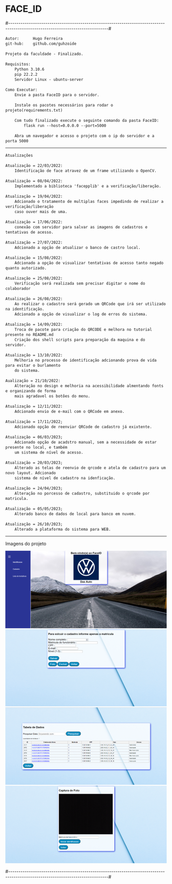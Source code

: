 # FACE_ID

#------------------------------------------------------------------------------------------------------------------------------#
	
	Autor:		Hugo Ferreira                                                       
	git-hub:	github.com/guhzoide                                                     

	Projeto da faculdade - Finalizado.
	
	Requisitos:
		Python 3.10.6
		pip 22.2.2
		Servidor Linux - ubuntu-server

	Como Executar:
		Envie a pasta FaceID para o servidor.
		
		Instale os pacotes necessários para rodar o projeto(requirements.txt)

		Com tudo finalizado execute o seguinte comando da pasta FaceID:
			flask run --host=0.0.0.0 --port=5000
		
		Abra um navegador e acesso o projeto com o ip do servidor e a porta 5000

-----------------------------------------------------------------------------------------------------------------------------------------------------------------------

	Atualizações

	Atualização = 22/03/2022:
		Identificação de face atravez de um frame utilizando o OpenCV.
	
	Atualização = 08/04/2022:
		Implementado a biblioteca 'facepplib' e a verificação/liberação.
	
	Atualização = 19/04/2022:
		Adcionado o tratamento de multiplas faces impedindo de realizar a verificação/liberação 
		caso ouver mais de uma. 

	Atualização = 17/06/2022:
		conexão com servidor para salvar as imagens de cadastros e tentativas de acesso.

	Atualização = 27/07/2022:
		Adcionado a opção de atualizar o banco de castro local.

	Atualização = 15/08/2022:
		Adcionado a opção de visualizar tentativas de acesso tanto negado quanto autorizado.

	Atualização = 25/08/2022:
		Verificação será realizada sem precisar digitar o nome do colaborador
	
	Atualização = 26/08/2022:
		Ao realizar o cadastro será gerado um QRCode que irá ser utilizado na identificação.
		Adcionado a opção de visualizar o log de erros do sistema.

	Atualização = 14/09/2022:
		Troca de pacote para criação do QRCODE e melhora no tutorial presente no README.md
		Criação dos shell scripts para preparação da maquina e do servidor.

	Atualização = 13/10/2022:
		Melhoria no processo de identificação adcionando prova de vida para evitar o burlamento
		do sistema.
		
	Aualização = 21/10/2022:
		Alteração no design e melhoria na acessibilidade almentando fonts e organizando de forma
		mais agradavel os botões do menu.

	Atualização = 12/11/2022:
		Adcionado envio de e-mail com o QRCode em anexo.

	Atualização = 17/11/2022;
		Adcionado opção de reenviar QRCode de cadastro já exixtente. 

	Atualização = 06/03/2023;
		Adcionado opção de acadstro manual, sem a necessidade de estar presente no local, e também
		um sistema de nível de acesso.

	Atualização = 20/03/2023;
		Alterado as telas de reenvio de qrcode e atela de cadastro para um novo layout. Adcionado
		sistema de nível de cadastro na idenficação.

	Atualização = 24/04/2023;
		Alteração no porcesso de cadastro, substituido o qrcode por matricula.

	Atualização = 05/05/2023;
		Alterado banco de dados de local para banco em nuvem. 

	Atualização = 26/10/2023;
		Alterado a plataforma do sistema para WEB.

-----------------------------------------------------------------------------------------------------------------------------------------------------------------------

Imagens do projeto

<img src="/assets/img/home.png">
<img src="/assets/img/cadastro.png">
<img src="/assets/img/tentativas.png">
<img src="/assets/img/identificacao_cadastro-imagem.png">

#------------------------------------------------------------------------------------------------------------------------------#
